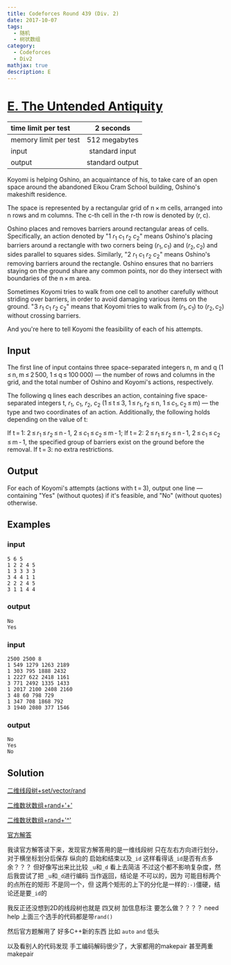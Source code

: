 ```yaml
---
title: Codeforces Round 439 (Div. 2)
date: 2017-10-07
tags:
  - 随机
  - 树状数组
category:
  - Codeforces
  - Div2
mathjax: true
description: E
---
```


# [E. The Untended Antiquity](http://codeforces.com/contest/869/problem/E)

|time limit per test|2 seconds|
|:---|:---:|
|memory limit per test|512 megabytes|
|input|standard input|
|output|standard output|

Koyomi is helping Oshino, an acquaintance of his, to take care of an open space around the abandoned Eikou Cram School building, Oshino's makeshift residence.

The space is represented by a rectangular grid of n × m cells, arranged into n rows and m columns. The c-th cell in the r-th row is denoted by (r, c).

Oshino places and removes barriers around rectangular areas of cells. Specifically, an action denoted by "1 $r_1$ $c_1$ $r_2$ $c_2$" means Oshino's placing barriers around a rectangle with two corners being ($r_1$, $c_1$) and ($r_2$, $c_2$) and sides parallel to squares sides. Similarly, "2 $r_1$ $c_1$ $r_2$ $c_2$" means Oshino's removing barriers around the rectangle. Oshino ensures that no barriers staying on the ground share any common points, nor do they intersect with boundaries of the n × m area.

Sometimes Koyomi tries to walk from one cell to another carefully without striding over barriers, in order to avoid damaging various items on the ground. "3 $r_1$ $c_1$ $r_2$ $c_2$" means that Koyomi tries to walk from ($r_1$, $c_1$) to ($r_2$, $c_2$) without crossing barriers.

And you're here to tell Koyomi the feasibility of each of his attempts.

## Input

The first line of input contains three space-separated integers n, m and q (1 ≤ n, m ≤ 2 500, 1 ≤ q ≤ 100 000) — the number of rows and columns in the grid, and the total number of Oshino and Koyomi's actions, respectively.

The following q lines each describes an action, containing five space-separated integers t, $r_1$, $c_1$, $r_2$, $c_2$ (1 ≤ t ≤ 3, 1 ≤ $r_1$, $r_2$ ≤ n, 1 ≤ $c_1$, $c_2$ ≤ m) — the type and two coordinates of an action. Additionally, the following holds depending on the value of t:

If t = 1: 2 ≤ $r_1$ ≤ $r_2$ ≤ n - 1, 2 ≤ $c_1$ ≤ $c_2$ ≤ m - 1;
If t = 2: 2 ≤ $r_1$ ≤ $r_2$ ≤ n - 1, 2 ≤ $c_1$ ≤ $c_2$ ≤ m - 1, the specified group of barriers exist on the ground before the removal.
If t = 3: no extra restrictions.

## Output

For each of Koyomi's attempts (actions with t = 3), output one line — containing "Yes" (without quotes) if it's feasible, and "No" (without quotes) otherwise.

## Examples

### input

```
5 6 5
1 2 2 4 5
1 3 3 3 3
3 4 4 1 1
2 2 2 4 5
3 1 1 4 4
```

### output

```
No
Yes
```

### input

```
2500 2500 8
1 549 1279 1263 2189
1 303 795 1888 2432
1 2227 622 2418 1161
3 771 2492 1335 1433
1 2017 2100 2408 2160
3 48 60 798 729
1 347 708 1868 792
3 1940 2080 377 1546
```

### output

```
No
Yes
No
```

## Solution

[二维线段树+set/vector/rand](http://codeforces.com/contest/869/submission/31084997)

[二维数状数组+rand+'+'](http://codeforces.com/contest/869/submission/31075785)

[二维数状数组+rand+'^'](http://codeforces.com/contest/869/submission/31069215)

[官方解答](http://codeforces.com/blog/entry/55009)

我读官方解答读下来，发现官方解答用的是一维线段树 只在左右方向进行划分，对于横坐标划分后保存 纵向的 启始和结束以及`_id` 这样看得话`_id`是否有点多余？？？ 但好像写出来比比较 `_u`和`_d` 看上去简洁 不过这个都不影响复杂度，然后我尝试了把 `_u`和`_d`进行编码 当作返回，结论是 不可以的，因为 可能目标两个的点所在的矩形 不是同一个，但 这两个矩形的上下的分化是一样的`:-)`僵硬，结论还是要`_id`的

我反正还没想到2D的线段树也就是 四叉树 加信息标注 要怎么做？？？？ need help 上面三个选手的代码都是带`rand()`

然后官方题解用了 好多C++新的东西 比如 `auto` `and` 低头

以及看别人的代码发现 手工编码解码很少了，大家都用的makepair 甚至两重makepair
